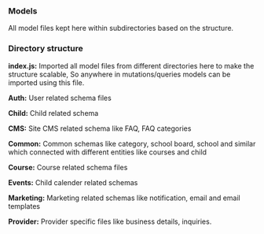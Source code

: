 ### Models

All model files kept here within subdirectories based on the structure.

### Directory structure
**index.js:** Imported all model files from different directories here to make the structure scalable, So anywhere in mutations/queries models can be imported using this file.

**Auth:** User related schema files

**Child:** Child related schema

**CMS:** Site CMS related schema like FAQ, FAQ categories

**Common:** Common schemas like category, school board, school and similar which connected with different entities like courses and child

**Course:** Course related schema files

**Events:** Child calender related schemas

**Marketing:** Marketing related schemas like notification, email and email templates

**Provider:** Provider specific files like business details, inquiries.

